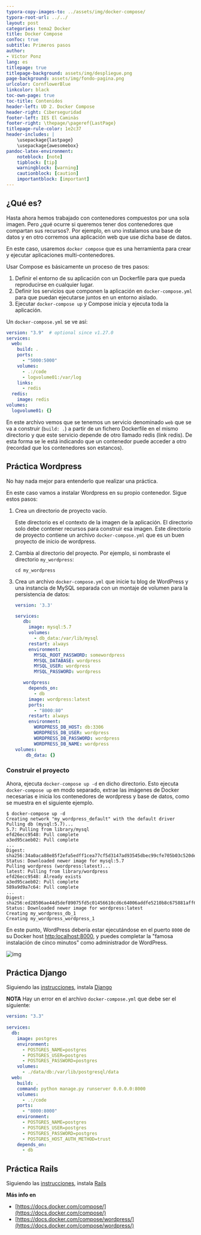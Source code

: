 ```yaml
---
typora-copy-images-to: ../assets/img/docker-compose/
typora-root-url: ../../
layout: post
categories: tema2 Docker
title: Docker Compose
conToc: true
subtitle: Primeros pasos
author:
- Víctor Ponz
lang: es
titlepage: true
titlepage-background: assets/img/despliegue.png
page-background: assets/img/fondo-pagina.png
urlcolor: CornflowerBlue
linkcolor: black
toc-own-page: true
toc-title: Contenidos
header-left: UD 2. Docker Compose
header-right: Ciberseguridad
footer-left: IES El Caminàs
footer-right: \thepage/\pageref{LastPage}
titlepage-rule-color: 1e2c37
header-includes: |
    \usepackage{lastpage} 
    \usepackage{awesomebox}
pandoc-latex-environment:
    noteblock: [note]
    tipblock: [tip]
    warningblock: [warning]
    cautionblock: [caution]
    importantblock: [important]
---
```

## ¿Qué es?

Hasta ahora hemos trabajado con contenedores compuestos por una sola imagen. Pero ¿qué ocurre si queremos tener dos contenedores que compartan sus recursos?. Por ejemplo, en uno instalamos una base de datos y en otro corremos una aplicación web que use dicha base de datos.

En este caso, usaremos `docker compose` que es una herramienta para crear y ejecutar aplicaciones multi-contenedores.

Usar Compose es básicamente un proceso de tres pasos:

1. Definir el entorno de su aplicación con un Dockerfile para que pueda reproducirse en cualquier lugar.
2. Definir los servicios que componen la aplicación en `docker-compose.yml` para que puedan ejecutarse juntos en un entorno aislado.
3. Ejecutar `docker-compose up` y Compose inicia y ejecuta toda la aplicación.

Un `docker-compose.yml` se ve así:

```yaml
version: "3.9"  # optional since v1.27.0
services:
  web:
    build: .
    ports:
      - "5000:5000"
    volumes:
      - .:/code
      - logvolume01:/var/log
    links:
      - redis
  redis:
    image: redis
volumes:
  logvolume01: {}
```

En este archivo vemos que se tenemos un servicio denominado `web` que se va a construir (`build: .`) a partir de un fichero Dockerfile en el mismo directorio y que este servicio depende de otro llamado redis (link redis). De esta forma se le está indicando que un contenedor puede acceder a otro (recordad que los contenedores son estancos).

## Práctica Wordpress

No hay nada mejor para entenderlo que realizar una práctica.

En este caso vamos a instalar Wordpress en su propio contenedor. Sigue estos pasos:

1. Crea un directorio de proyecto vacío.

   Este directorio es el contexto de la imagen de la aplicación. El directorio solo debe contener recursos para construir esa imagen. Este directorio de proyecto contiene un archivo `docker-compose.yml` que es un buen proyecto de inicio de wordpress.

2. Cambia al directorio del proyecto. 
   Por ejemplo, si nombraste el directorio `my_wordpress`:

   ```
   cd my_wordpress
   ```

3. Crea un archivo `docker-compose.yml` que inicie tu blog de WordPress y una instancia de MySQL separada con un montaje de volumen para la persistencia de datos:

   ```yaml
   version: '3.3'
   
   services:
      db:
        image: mysql:5.7
        volumes:
          - db_data:/var/lib/mysql
        restart: always
        environment:
          MYSQL_ROOT_PASSWORD: somewordpress
          MYSQL_DATABASE: wordpress
          MYSQL_USER: wordpress
          MYSQL_PASSWORD: wordpress
   
      wordpress:
        depends_on:
          - db
        image: wordpress:latest
        ports:
          - "8000:80"
        restart: always
        environment:
          WORDPRESS_DB_HOST: db:3306
          WORDPRESS_DB_USER: wordpress
          WORDPRESS_DB_PASSWORD: wordpress
          WORDPRESS_DB_NAME: wordpress
   volumes:
       db_data: {}
   ```

### Construir el proyecto

Ahora, ejecuta `docker-compose up -d` en dicho directorio. Esto ejecuta `docker-compose up` en modo separado, extrae las imágenes de Docker necesarias e inicia los contenedores de wordpress y base de datos, como se muestra en el siguiente ejemplo.

```
$ docker-compose up -d
Creating network "my_wordpress_default" with the default driver
Pulling db (mysql:5.7)...
5.7: Pulling from library/mysql
efd26ecc9548: Pull complete
a3ed95caeb02: Pull complete
...
Digest: sha256:34a0aca88e85f2efa5edff1cea77cf5d3147ad93545dbec99cfe705b03c520de
Status: Downloaded newer image for mysql:5.7
Pulling wordpress (wordpress:latest)...
latest: Pulling from library/wordpress
efd26ecc9548: Already exists
a3ed95caeb02: Pull complete
589a9d9a7c64: Pull complete
...
Digest: sha256:ed28506ae44d5def89075fd5c01456610cd6c64006addfe5210b8c675881aff6
Status: Downloaded newer image for wordpress:latest
Creating my_wordpress_db_1
Creating my_wordpress_wordpress_1
```

En este punto, WordPress debería estar ejecutándose en el puerto `8000` de su Docker host [http:localhost:8000](http:localhost:8000), y puedes completar la "famosa instalación de cinco minutos" como administrador de WordPress.

![img](https://es.wplang.org/wp-content/uploads/sites/3/2014/08/Install-WordPress-4-in-your-language.png)

## Práctica Django

Siguiendo las [instrucciones](https://docs.docker.com/compose/django/), instala [Django](https://www.djangoproject.com/)

**NOTA** Hay un error en el archivo `docker-compose.yml` que debe ser el siguiente:

```yaml
version: "3.3"
   
services:
  db:
    image: postgres
    environment:
      - POSTGRES_NAME=postgres
      - POSTGRES_USER=postgres
      - POSTGRES_PASSWORD=postgres
    volumes:
      - ./data/db:/var/lib/postgresql/data
  web:
    build: .
    command: python manage.py runserver 0.0.0.0:8000
    volumes:
      - .:/code
    ports:
      - "8000:8000"
    environment:
      - POSTGRES_NAME=postgres
      - POSTGRES_USER=postgres
      - POSTGRES_PASSWORD=postgres
      - POSTGRES_HOST_AUTH_METHOD=trust
    depends_on:
      - db

```



## Práctica Rails

Siguiendo las [instrucciones](https://docs.docker.com/compose/rails/), instala [Rails](https://rubyonrails.org/)



**Más info en** 

* [https://docs.docker.com/compose/](https://docs.docker.com/compose/)
* [https://docs.docker.com/compose/wordpress/](https://docs.docker.com/compose/wordpress/)